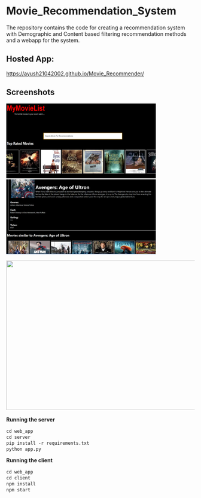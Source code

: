 # Movie_Recommendation_System
The repository contains the code for creating a recommendation system with Demographic and Content based filtering recommendation methods and a webapp for the system.

## Hosted App:
https://ayush21042002.github.io/Movie_Recommender/

## Screenshots

<p align="left">
 <img src="./screenshot-1.png" height=200 width=400>
 &nbsp;&nbsp;&nbsp;&nbsp;
<img src="./screenshot-2.png" height=200 width=400>
</p> 

<img src="./webapp-recording.gif" height=400 width=600>

<b>Running the server</b>

```
cd web_app
cd server
pip install -r requirements.txt
python app.py

```


<b>Running the client</b>


```
cd web_app
cd client
npm install
npm start

```

